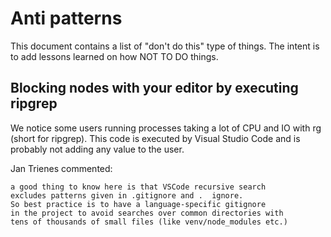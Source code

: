 # Anti patterns

This document contains a list of "don't do this" type of things. The intent is to add lessons learned on how NOT TO DO things.

## Blocking nodes with your editor by executing ripgrep

We notice some users running processes taking a lot of CPU and IO with rg (short for ripgrep). This code is executed by Visual Studio Code and is probably not adding any value to the user.

Jan Trienes commented:

``` { .sh }
a good thing to know here is that VSCode recursive search 
excludes patterns given in .gitignore and .  ignore. 
So best practice is to have a language-specific gitignore 
in the project to avoid searches over common directories with 
tens of thousands of small files (like venv/node_modules etc.)
```
